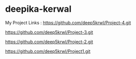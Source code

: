 # deepika-kerwal
My Project Links :
https://github.com/deep5krwl/Project-4.git

https://github.com/deep5krwl/Project-3.git

https://github.com/deep5krwl/Project-2.git

https://github.com/deep5krwl/Project1.git
